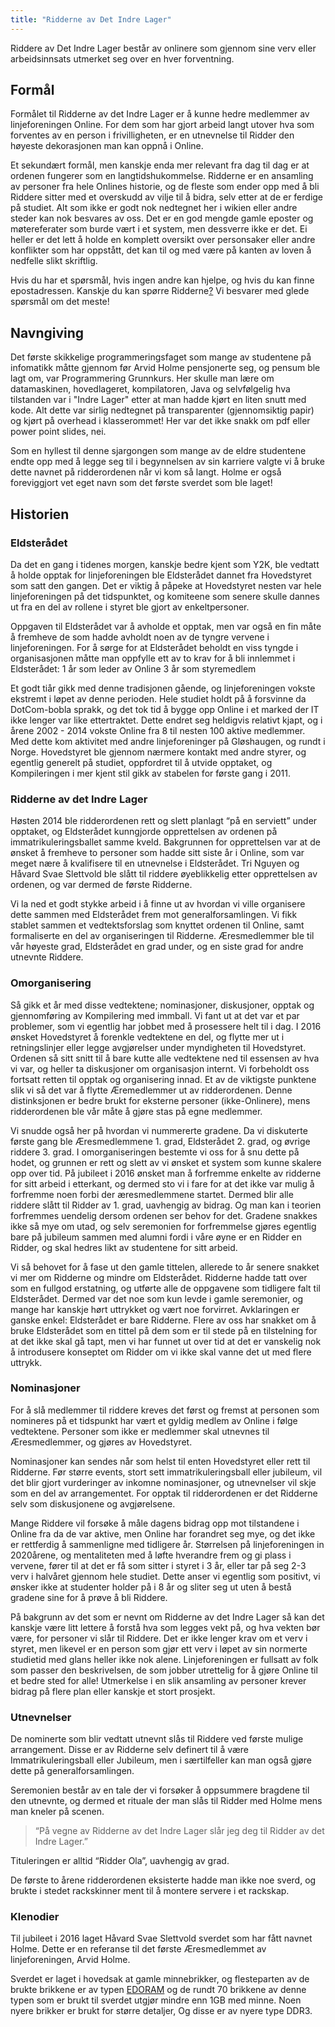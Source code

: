 ```yaml
---
title: "Ridderne av Det Indre Lager"
---
```


Riddere av Det Indre Lager består av onlinere som gjennom sine verv eller arbeidsinnsats utmerket seg over en hver forventning.

## Formål

Formålet til Ridderne av det Indre Lager er å kunne hedre medlemmer av linjeforeningen Online. For dem som har gjort arbeid langt utover hva som forventes av en person i frivilligheten, er en utnevnelse til Ridder den høyeste dekorasjonen man kan oppnå i Online.

Et sekundært formål, men kanskje enda mer relevant fra dag til dag er at ordenen fungerer som en langtidshukommelse. Ridderne er en ansamling av personer fra hele Onlines historie, og de fleste som ender opp med å bli Riddere sitter med et overskudd av vilje til å bidra, selv etter at de er ferdige på studiet. Alt som ikke er godt nok nedtegnet her i wikien eller andre steder kan nok besvares av oss. Det er en god mengde gamle eposter og møtereferater som burde vært i et system, men dessverre ikke er det. Ei heller er det lett å holde en komplett oversikt over personsaker eller andre konflikter som har oppstått, det kan til og med være på kanten av loven å nedfelle slikt skriftlig.

Hvis du har et spørsmål, hvis ingen andre kan hjelpe, og hvis du kan finne epostadressen. Kanskje du kan spørre Ridderne[?](https://youtu.be/_MVonyVSQoM?t=15)
Vi besvarer med glede spørsmål om det meste!

## Navngiving

Det første skikkelige programmeringsfaget som mange av studentene på infomatikk måtte gjennom før Arvid Holme pensjonerte seg, og pensum ble lagt om, var Programmering Grunnkurs. Her skulle man lære om datamaskinen, hovedlageret, kompilatoren, Java og selvfølgelig hva tilstanden var i "Indre Lager" etter at man hadde kjørt en liten snutt med kode. Alt dette var sirlig nedtegnet på transparenter (gjennomsiktig papir) og kjørt på overhead i klasserommet! Her var det ikke snakk om pdf eller power point slides, nei.

Som en hyllest til denne sjargongen som mange av de eldre studentene endte opp med å legge seg til i begynnelsen av sin karriere valgte vi å bruke dette navnet på ridderordenen når vi kom så langt. Holme er også foreviggjort vet eget navn som det første sverdet som ble laget!

## Historien

### Eldsterådet
Da det en gang i tidenes morgen, kanskje bedre kjent som Y2K, ble vedtatt å holde opptak for linjeforeningen ble Eldsterådet dannet fra Hovedstyret som satt den gangen. Det er viktig å påpeke at Hovedstyret nesten var hele linjeforeningen på det tidspunktet, og komiteene som senere skulle dannes ut fra en del av rollene i styret ble gjort av enkeltpersoner.

Oppgaven til Eldsterådet var å avholde et opptak, men var også en fin måte å fremheve de som hadde avholdt noen av de tyngre vervene i linjeforeningen. For å sørge for at Eldsterådet beholdt en viss tyngde i organisasjonen måtte man oppfylle ett av to krav for å bli innlemmet i Eldsterådet:
1 år som leder av Online
3 år som styremedlem

Et godt tiår gikk med denne tradisjonen gående, og linjeforeningen vokste ekstremt i løpet av denne perioden. Hele studiet holdt på å forsvinne da DotCom-bobla sprakk, og det tok tid å bygge opp Online i et marked der IT ikke lenger var like ettertraktet. Dette endret seg heldigvis relativt kjapt, og i årene 2002 - 2014 vokste Online fra 8 til nesten 100 aktive medlemmer. Med dette kom aktivitet med andre linjeforeninger på Gløshaugen, og rundt i Norge. Hovedstyret ble gjennom nærmere kontakt med andre styrer, og egentlig generelt på studiet, oppfordret til å utvide opptaket, og Kompileringen i mer kjent stil gikk av stabelen for første gang i 2011.

### Ridderne av det Indre Lager

Høsten 2014 ble ridderordenen rett og slett planlagt “på en serviett” under opptaket, og Eldsterådet kunngjorde opprettelsen av ordenen på immatrikuleringsballet samme kveld. Bakgrunnen for opprettelsen var at de ønsket å fremheve to personer som hadde sitt siste år i Online, som var meget nære å kvalifisere til en utnevnelse i Eldsterådet. Tri Nguyen og Håvard Svae Slettvold ble slått til riddere øyeblikkelig etter opprettelsen av ordenen, og var dermed de første Ridderne.

Vi la ned et godt stykke arbeid i å finne ut av hvordan vi ville organisere dette sammen med Eldsterådet frem mot generalforsamlingen. Vi fikk stablet sammen et vedtektsforslag som knyttet ordenen til Online, samt formaliserte en del av organiseringen til Ridderne. Æresmedlemmer ble til vår høyeste grad, Eldsterådet en grad under, og en siste grad for andre utnevnte Riddere.

### Omorganisering
Så gikk et år med disse vedtektene; nominasjoner, diskusjoner, opptak og gjennomføring av Kompilering med immball. Vi fant ut at det var et par problemer, som vi egentlig har jobbet med å prosessere helt til i dag. I 2016 ønsket Hovedstyret å forenkle vedtektene en del, og flytte mer ut i retningslinjer eller legge avgjørelser under myndigheten til Hovedstyret. Ordenen så sitt snitt til å bare kutte alle vedtektene ned til essensen av hva vi var, og heller ta diskusjoner om organisasjon internt. Vi forbeholdt oss fortsatt retten til opptak og organisering innad. Et av de viktigste punktene slik vi så det var å flytte Æremedlemmer ut av ridderordenen. Denne distinksjonen er bedre brukt for eksterne personer (ikke-Onlinere), mens ridderordenen ble vår måte å gjøre stas på egne medlemmer. 

Vi snudde også her på hvordan vi nummererte gradene. Da vi diskuterte første gang ble Æresmedlemmene 1. grad, Eldsterådet 2. grad, og øvrige riddere 3. grad. I omorganiseringen bestemte vi oss for å snu dette på hodet, og grunnen er rett og slett av vi ønsket et system som kunne skalere opp over tid. På jubileet i 2016 ønsket man å forfremme enkelte av ridderne for sitt arbeid i etterkant, og dermed sto vi i fare for at det ikke var mulig å forfremme noen forbi der æresmedlemmene startet. Dermed blir alle riddere slått til Ridder av 1. grad, uavhengig av bidrag. Og man kan i teorien forfremmes uendelig dersom ordenen ser behov for det. Gradene snakkes ikke så mye om utad, og selv seremonien for forfremmelse gjøres egentlig bare på jubileum sammen med alumni fordi i våre øyne er en Ridder en Ridder, og skal hedres likt av studentene for sitt arbeid.

Vi så behovet for å fase ut den gamle tittelen, allerede to år senere snakket vi mer om Ridderne og mindre om Eldsterådet. Ridderne hadde tatt over som en fullgod erstatning, og utførte alle de oppgavene som tidligere falt til Eldsterådet. Dermed var det noe som kun levde i gamle seremonier, og mange har kanskje hørt uttrykket og vært noe forvirret. Avklaringen er ganske enkel: Eldsterådet er bare Ridderne. Flere av oss har snakket om å bruke Eldsterådet som en tittel på dem som er til stede på en tilstelning for at det ikke skal gå tapt, men vi har funnet ut over tid at det er vanskelig nok å introdusere konseptet om Ridder om vi ikke skal vanne det ut med flere uttrykk.

### Nominasjoner
For å slå medlemmer til riddere kreves det først og fremst at personen som nomineres på et tidspunkt har vært et gyldig medlem av Online i følge vedtektene. Personer som ikke er medlemmer skal utnevnes til Æresmedlemmer, og gjøres av Hovedstyret.

Nominasjoner kan sendes når som helst til enten Hovedstyret eller rett til Ridderne. Før større events, stort sett immatrikuleringsball eller jubileum, vil det blir gjort vurderinger av inkomne nominasjoner, og utnevnelser vil skje som en del av arrangementet. For opptak til ridderordenen er det Ridderne selv som diskusjonene og avgjørelsene.

Mange Riddere vil forsøke å måle dagens bidrag opp mot tilstandene i Online fra da de var aktive, men Online har forandret seg mye, og det ikke er rettferdig å sammenligne med tidligere år. Størrelsen på linjeforeningen in 2020årene, og mentaliteten med å løfte hverandre frem og gi plass i vervene, fører til at det er få som sitter i styret i 3 år, eller tar på seg 2-3 verv i halvåret gjennom hele studiet. Dette anser vi egentlig som positivt, vi ønsker ikke at studenter holder på i 8 år og sliter seg ut uten å bestå gradene sine for å prøve å bli Riddere. 

På bakgrunn av det som er nevnt om Ridderne av det Indre Lager så kan det kanskje være litt lettere å forstå hva som legges vekt på, og hva vekten bør være, for personer vi slår til Riddere. Det er ikke lenger krav om et verv i styret, men likevel er en person som gjør ett verv i løpet av sin normerte studietid med glans heller ikke nok alene. Linjeforeningen er fullsatt av folk som passer den beskrivelsen, de som jobber utrettelig for å gjøre Online til et bedre sted for alle! Utmerkelse i en slik ansamling av personer krever bidrag på flere plan eller kanskje et stort prosjekt.

### Utnevnelser
De nominerte som blir vedtatt utnevnt slås til Riddere ved første mulige arrangement. Disse er av Ridderne selv definert til å være Immatrikuleringsball eller Jubileum, men i særtilfeller kan man også gjøre dette på generalforsamlingen.

Seremonien består av en tale der vi forsøker å oppsummere bragdene til den utnevnte, og dermed et rituale der man slås til Ridder med Holme mens man kneler på scenen.

> “På vegne av Ridderne av det Indre Lager slår jeg deg til Ridder av det Indre Lager.”


Tituleringen er alltid “Ridder Ola”, uavhengig av grad.

De første to årene ridderordenen eksisterte hadde man ikke noe sverd, og brukte i stedet rackskinner ment til å montere servere i et rackskap. 

### Klenodier
Til jubileet i 2016 laget Håvard Svae Slettvold sverdet som har fått navnet Holme. Dette er en referanse til det første Æresmedlemmet av linjeforeningen, Arvid Holme.

Sverdet er laget i hovedsak at gamle minnebrikker, og flesteparten av de brukte brikkene er av typen [EDORAM](https://en.wikipedia.org/wiki/Dynamic_random-access_memory#Extended_data_out_DRAM) og de rundt 70 brikkene av denne typen som er brukt til sverdet utgjør mindre enn 1GB med minne. Noen nyere brikker er brukt for større detaljer, Og disse er av nyere type DDR3.